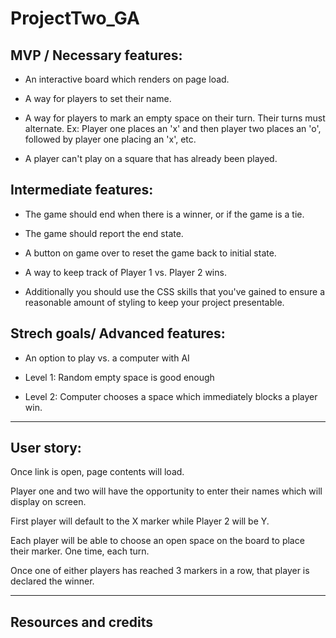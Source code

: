 # ProjectTwo_GA


## MVP / Necessary features:


- An interactive board which renders on page load.

- A way for players to set their name.

- A way for players to mark an empty space on their turn. Their turns must alternate. Ex: Player one places an 'x' and then player two places an 'o', followed by player one placing an 'x', etc.

- A player can't play on a square that has already been played.



## Intermediate features:


- The game should end when there is a winner, or if the game is a tie.

- The game should report the end state.

- A button on game over to reset the game back to initial state.

- A way to keep track of Player 1 vs. Player 2 wins.

- Additionally you should use the CSS skills that you've gained to ensure a reasonable amount of styling to keep your project presentable.



## Strech goals/ Advanced features:


- An option to play vs. a computer with AI

- Level 1: Random empty space is good enough

- Level 2: Computer chooses a space which immediately blocks a player win.


------------------------------------------------------------------------------------------------------------------------------


## User story:

Once link is open, page contents will load.  

Player one and two will have the opportunity to enter their names which will display on screen.  

First player will default to the X marker while Player 2 will be Y.  

Each player will be able to choose an open space on the board to place their marker.  One time, each turn.  

Once one of either players has reached 3 markers in a row, that player is declared the winner.


------------------------------------------------------------------------------------------------------------------------------


## Resources and credits